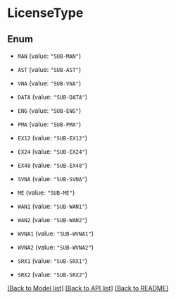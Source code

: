 # LicenseType

## Enum


* `MAN` (value: `"SUB-MAN"`)

* `AST` (value: `"SUB-AST"`)

* `VNA` (value: `"SUB-VNA"`)

* `DATA` (value: `"SUB-DATA"`)

* `ENG` (value: `"SUB-ENG"`)

* `PMA` (value: `"SUB-PMA"`)

* `EX12` (value: `"SUB-EX12"`)

* `EX24` (value: `"SUB-EX24"`)

* `EX48` (value: `"SUB-EX48"`)

* `SVNA` (value: `"SUB-SVNA"`)

* `ME` (value: `"SUB-ME"`)

* `WAN1` (value: `"SUB-WAN1"`)

* `WAN2` (value: `"SUB-WAN2"`)

* `WVNA1` (value: `"SUB-WVNA1"`)

* `WVNA2` (value: `"SUB-WVNA2"`)

* `SRX1` (value: `"SUB-SRX1"`)

* `SRX2` (value: `"SUB-SRX2"`)


[[Back to Model list]](../README.md#documentation-for-models) [[Back to API list]](../README.md#documentation-for-api-endpoints) [[Back to README]](../README.md)



